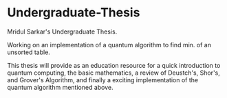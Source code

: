 # Undergraduate-Thesis
Mridul Sarkar's Undergraduate Thesis.

Working on an implementation of a quantum algorithm to find min. of an unsorted table.

This thesis will provide as an education resource for a quick introduction to quantum computing, the basic mathematics, a review of Deustch's, Shor's, and Grover's Algorithm, and finally a exciting implementation of the quantum algorithm mentioned above. 
